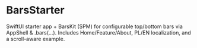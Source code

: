 # BarsStarter
SwiftUI starter app + BarsKit (SPM) for configurable top/bottom bars via AppShell &amp; .bars(...). Includes Home/Feature/About, PL/EN localization, and a scroll-aware example.
